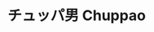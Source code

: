 ---
title: チュッパ男 Chuppao
category: paintings
series: 
year: 2011
image: chuppao.jpg
size: 
materials: oil on canvas
---